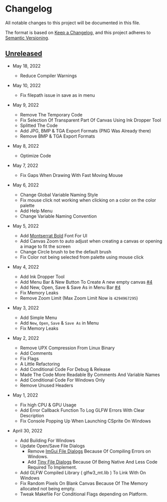 # Changelog
All notable changes to this project will be documented in this file.

The format is based on [Keep a Changelog](https://keepachangelog.com/en/1.0.0/),
and this project adheres to [Semantic Versioning](https://semver.org/spec/v2.0.0.html).

## [Unreleased](https://github.com/DEVLOPRR/CSprite/releases/tag/continuous)

- May 18, 2022
	- Reduce Compiler Warnings

- May 10, 2022
	- Fix filepath issue in save as in menu

- May 9, 2022
	- Remove The Temporary Code
	- Fix Selection Of Transparent Part Of Canvas Using Ink Dropper Tool
	- Splitted The Code
	- Add JPG, BMP & TGA Export Formats (PNG Was Already there)
	- Remove BMP & TGA Export Formats

- May 8, 2022
	- Optimize Code

- May 7, 2022
	- Fix Gaps When Drawing With Fast Moving Mouse

- May 6, 2022
	- Change Global Variable Naming Style
	- Fix mouse click not working when clicking on a color on the color palette
	- Add Help Menu
	- Change Variable Naming Convention

- May 5, 2022
	- Add [Montserrat Bold](https://fonts.google.com/specimen/Montserrat) Font For UI
	- Add Canvas Zoom to auto adjust when creating a canvas or opening a image to fit the screen
	- Change Circle brush to be the default brush
	- Fix Color not being selected from palette using mouse click

- May 4, 2022

	- Add Ink Dropper Tool
	- Add Menu Bar & New Button To Create A new empty canvas [#4](https://github.com/DEVLOPRR/CSprite/pull/4)
	- Add New, Open, Save & Save As in Menu Bar [#4](https://github.com/DEVLOPRR/CSprite/pull/4)
	- Fix Memory Leaks
	- Remove Zoom Limit (Max Zoom Limit Now is `4294967295`)

- May 3, 2022
	- Add Simple Menu
	- Add `New`, `Open`, `Save` & `Save As` in Menu
	- Fix Memory Leaks

- May 2, 2022
	- Remove UPX Compression From Linux Binary
	- Add Comments
	- Fix Flags
	- A Little Refactoring
	- Add Conditional Code For Debug & Release
	- Made The Code More Readable By Comments And Variable Names
	- Add Conditional Code For Windows Only
	- Remove Unused Headers

- May 1, 2022
	- Fix high CPU & GPU Usage
	- Add Error Callback Function To Log GLFW Errors With Clear Description
	- Fix Console Popping Up When Launching CSprite On Windows

- April 30, 2022
	- Add Building For Windows
	- Update Open/Save File Dialogs
		- Remove [ImGui File Dialogs](https://github.com/aiekick/ImGuiFileDialog) Because Of Compiling Errors on Windows.
		- Add [Tiny File Dialogs](https://sourceforge.net/projects/tinyfiledialogs/) Because Of Being Native And Less Code Required To Implement.
	- Add GLFW Compiled Library ( glfw3_mt.lib ) To Link With On Windows
	- Fix Random Pixels On Blank Canvas Because Of The Memory allocated not being empty.
	- Tweak Makefile For Conditional Flags depending on Platform.
